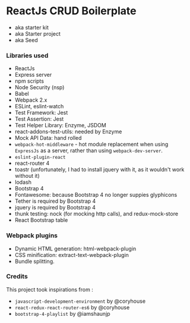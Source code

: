 # ReactJs CRUD Boilerplate

* aka starter kit
* aka Starter project
* aka Seed

### Libraries used
* ReactJs
* Express server
* npm scripts
* Node Security (nsp)
* Babel
* Webpack 2.x
* ESLint, eslint-watch
* Test Framework: Jest
* Test Assertion: Jest
* Test Helper Library: Enzyme, JSDOM
* react-addons-test-utils: needed by Enzyme
* Mock API Data: hand rolled
* `webpack-hot-middleware` - hot module replacement when using `ExpressJs` as a server, rather than using `webpack-dev-server`.
* `eslint-plugin-react`
* react-router 4
* toastr (unfortunately, I had to install jquery with it, as it wouldn't work without it)
* lodash
* Bootstrap 4
* Fontawesome: because Bootstrap 4 no longer suppies glyphicons
* Tether is required by Bootstrap 4
* jquery is required by Bootstrap 4
* thunk testing: nock (for mocking http calls), and redux-mock-store
* React Bootstrap table

### Webpack plugins
* Dynamic HTML generation: html-webpack-plugin
* CSS minification: extract-text-webpack-plugin
* Bundle splitting.




### Credits
This project took inspirations from :
* `javascript-development-environment` by @coryhouse
* `react-redux-react-router-es6` by @coryhouse
* `bootstrap-4-playlist` by @iamshaunjp
